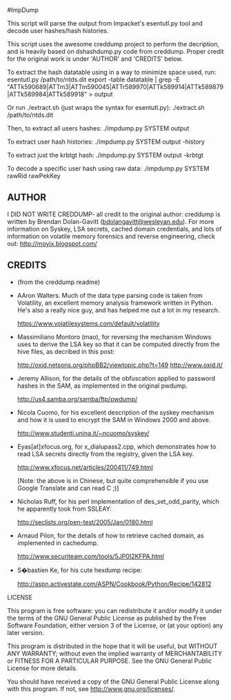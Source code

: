#ImpDump

This script will parse the output from Impacket's esentutl.py tool and decode user hashes/hash histories.

This script uses the awesome creddump project to perform the decription, and is heavily based on dshashdump.py code from creddump. Proper credit for the original work is under 'AUTHOR' and 'CREDITS' below.


To extract the hash datatable using in a way to minimize space used, run:
    esentutl.py /path/to/ntds.dit export -table datatable | grep -E "ATTk590689|ATTm3|ATTm590045|ATTr589970|ATTk589914|ATTk589879|ATTk589984|ATTk589918" > output

Or run ./extract.sh (just wraps the syntax for esentutl.py):
    ./extract.sh /path/to/ntds.dit


Then, to extract all users hashes:
    ./impdump.py SYSTEM output

To extract user hash histories:
    ./impdump.py SYSTEM output -history

To extract just the krbtgt hash:
    ./impdump.py SYSTEM output -krbtgt

To decode a specific user hash using raw data:
    ./impdump.py SYSTEM rawRid rawPekKey


## AUTHOR

I DID NOT WRITE CREDDUMP- all credit to the original author:
    creddump is written by Brendan Dolan-Gavitt (bdolangavitt@wesleyan.edu).
    For more information on Syskey, LSA secrets, cached domain credentials,
    and lots of information on volatile memory forensics and reverse
    engineering, check out: http://moyix.blogspot.com/ 

## CREDITS

* (from the creddump readme)
* AAron Walters. Much of the data type parsing code is taken from
  Volatility, an excellent memory analysis framework written in Python.
  He's also a really nice guy, and has helped me out a lot in my
  research.
  
  https://www.volatilesystems.com/default/volatility

* Massimiliano Montoro (mao), for reversing the mechanism Windows uses
  to derive the LSA key so that it can be computed directly from the
  hive files, as decribed in this post:
  
  http://oxid.netsons.org/phpBB2/viewtopic.php?t=149
  http://www.oxid.it/
  
* Jeremy Allison, for the details of the obfuscation applied to password
  hashes in the SAM, as implemented in the original pwdump.
  
  http://us4.samba.org/samba/ftp/pwdump/

* Nicola Cuomo, for his excellent description of the syskey mechanism
  and how it is used to encrypt the SAM in Windows 2000 and above.

  http://www.studenti.unina.it/~ncuomo/syskey/

* Eyas[at]xfocus.org, for x_dialupass2.cpp, which demonstrates how to
  read LSA secrets directly from the registry, given the LSA key.

  http://www.xfocus.net/articles/200411/749.html

  [Note: the above is in Chinese, but quite comprehensible if you use
   Google Translate and can read C ;)]

* Nicholas Ruff, for his perl implementation of des_set_odd_parity,
  which he apparently took from SSLEAY:

  http://seclists.org/pen-test/2005/Jan/0180.html

* Arnaud Pilon, for the details of how to retrieve cached domain, as
  implemented in cachedump.

  http://www.securiteam.com/tools/5JP0I2KFPA.html

* S�bastien Ke, for his cute hexdump recipe:

  http://aspn.activestate.com/ASPN/Cookbook/Python/Recipe/142812

LICENSE

This program is free software: you can redistribute it and/or modify
it under the terms of the GNU General Public License as published by
the Free Software Foundation, either version 3 of the License, or
(at your option) any later version.

This program is distributed in the hope that it will be useful,
but WITHOUT ANY WARRANTY; without even the implied warranty of
MERCHANTABILITY or FITNESS FOR A PARTICULAR PURPOSE.  See the
GNU General Public License for more details.

You should have received a copy of the GNU General Public License
along with this program.  If not, see <http://www.gnu.org/licenses/>.
